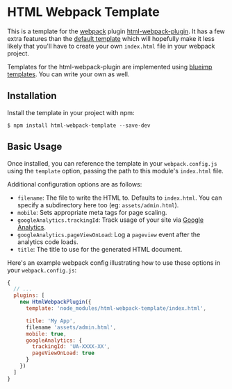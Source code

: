 # HTML Webpack Template

This is a template for the [webpack](http://webpack.github.io/) plugin [html-webpack-plugin](https://www.npmjs.com/package/html-webpack-plugin).  It has a few extra features than the [default template](https://github.com/ampedandwired/html-webpack-plugin/blob/master/default_index.html) which will hopefully make it less likely that you'll have to create your own `index.html` file in your webpack project.

Templates for the html-webpack-plugin are implemented using [blueimp templates](https://github.com/blueimp/JavaScript-Templates).  You can write your own as well.

## Installation

Install the template in your project with npm:

```shell
$ npm install html-webpack-template --save-dev
```

## Basic Usage

Once installed, you can reference the template in your `webpack.config.js` using the `template` option, passing the path to this module's `index.html` file.

Additional configuration options are as follows:

- `filename`: The file to write the HTML to. Defaults to `index.html`.
   You can specify a subdirectory here too (eg: `assets/admin.html`).
- `mobile`: Sets appropriate meta tags for page scaling.
- `googleAnalytics.trackingId`: Track usage of your site via [Google Analytics](http://analytics.google.com).
- `googleAnalytics.pageViewOnLoad`: Log a `pageview` event after the analytics code loads.
- `title`: The title to use for the generated HTML document.

Here's an example webpack config illustrating how to use these options in your `webpack.config.js`:

```js
{
  // ...
  plugins: [
    new HtmlWebpackPlugin({
      template: 'node_modules/html-webpack-template/index.html',

      title: 'My App',
      filename 'assets/admin.html',
      mobile: true,
      googleAnalytics: {
        trackingId: 'UA-XXXX-XX',
        pageViewOnLoad: true
      }
    })
  ]
}
```